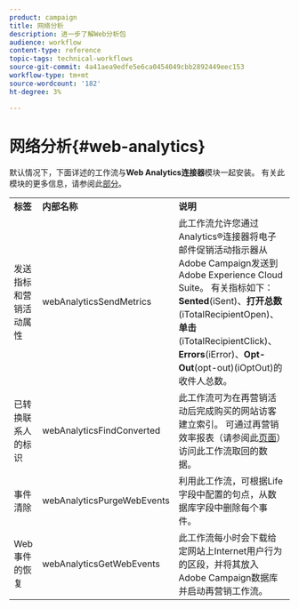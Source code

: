 ```yaml
---
product: campaign
title: 网络分析
description: 进一步了解Web分析包
audience: workflow
content-type: reference
topic-tags: technical-workflows
source-git-commit: 4a41aea9edfe5e6ca0454049cbb2892449eec153
workflow-type: tm+mt
source-wordcount: '182'
ht-degree: 3%

---
```



# 网络分析{#web-analytics}

默认情况下，下面详述的工作流与&#x200B;**Web Analytics连接器**&#x200B;模块一起安装。 有关此模块的更多信息，请参阅此[部分](../../platform/using/adobe-analytics-connector.md)。

<table> 
 <tbody> 
  <tr> 
   <td> <strong>标签</strong><br /> </td> 
   <td> <strong>内部名称</strong><br /> </td> 
   <td> <strong>说明</strong><br /> </td> 
  </tr> 
  <tr> 
   <td> <span class="uicontrol">发送指标和营销活动属性</span> <br /> </td> 
   <td> <span class="uicontrol">webAnalyticsSendMetrics</span> <br /> </td> 
   <td> 此工作流允许您通过Analytics®连接器将电子邮件促销活动指示器从Adobe Campaign发送到Adobe Experience Cloud Suite。 有关指标如下：<strong>Sented</strong>(iSent)、<strong>打开总数</strong>(iTotalRecipientOpen)、<strong>单击</strong>(iTotalRecipientClick)、<strong>Errors</strong>(iError)、<strong>Opt-Out</strong>(opt-out)(iOptOut)的收件人总数。<br /> </td> 
  </tr> 
  <tr> 
   <td> <span class="uicontrol">已转换联系人的标识</span> <br /> </td> 
   <td> <span class="uicontrol">webAnalyticsFindConverted</span> <br /> </td> 
   <td> 此工作流可为在再营销活动后完成购买的网站访客建立索引。 可通过<span class="uicontrol">再营销效率报表</span>（请参阅此<a href="../../platform/using/adobe-analytics-connector.md#creating-a-re-marketing-campaign">页面</a>）访问此工作流取回的数据。 <br /> </td> 
  </tr> 
  <tr> 
   <td> <span class="uicontrol">事件清除</span> <br /> </td> 
   <td> <span class="uicontrol">webAnalyticsPurgeWebEvents</span> <br /> </td> 
   <td> 利用此工作流，可根据<span class="uicontrol">Life</span>字段中配置的句点，从数据库字段中删除每个事件。<br /> </td> 
  </tr> 
  <tr> 
   <td> <span class="uicontrol">Web事件的恢复</span> <br /> </td> 
   <td> <span class="uicontrol">webAnalyticsGetWebEvents</span> <br /> </td> 
   <td> 此工作流每小时会下载给定网站上Internet用户行为的区段，并将其放入Adobe Campaign数据库并启动再营销工作流。<br /> </td> 
  </tr> 
 </tbody> 
</table>

